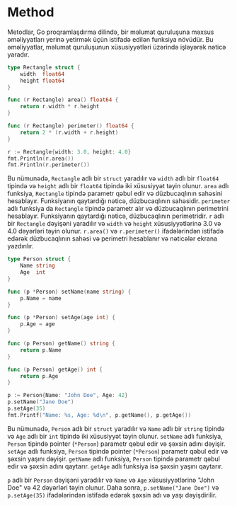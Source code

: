 # Method

Metodlar, Go proqramlaşdırma dilində, bir məlumat quruluşuna məxsus əməliyyatları yerinə yetirmək üçün istifadə edilən funksiya növüdür. Bu əməliyyatlar, məlumat quruluşunun xüsusiyyətləri üzərində işləyərək nəticə yaradır.

```go
type Rectangle struct {
    width  float64
    height float64
}

func (r Rectangle) area() float64 {
    return r.width * r.height
}

func (r Rectangle) perimeter() float64 {
    return 2 * (r.width + r.height)
}

r := Rectangle{width: 3.0, height: 4.0}
fmt.Println(r.area())
fmt.Println(r.perimeter())
```

Bu nümunədə, `Rectangle` adlı bir `struct` yaradılır və `width` adlı bir `float64` tipində və `height` adlı bir `float64` tipində iki xüsusiyyət təyin olunur. `area` adlı funksiya, `Rectangle` tipində parametr qəbul edir və düzbucaqlının sahəsini hesablayır. Funksiyanın qaytardığı nəticə, düzbucaqlının sahəsidir. `perimeter` adlı funksiya da `Rectangle` tipində parametr alır və düzbucaqlının perimetrini hesablayır. Funksiyanın qaytardığı nəticə, düzbucaqlının perimetridir. `r` adlı bir `Rectangle` dəyişəni yaradılır və `width` və `height` xüsusiyyətlərinə 3.0 və 4.0 dəyərləri təyin olunur. `r.area()` və `r.perimeter()` ifadələrindən istifadə edərək düzbucaqlının sahəsi və perimetri hesablanır və nəticələr ekrana yazdırılır.

```go
type Person struct {
    Name string
    Age  int
}

func (p *Person) setName(name string) {
    p.Name = name
}

func (p *Person) setAge(age int) {
    p.Age = age
}

func (p Person) getName() string {
    return p.Name
}

func (p Person) getAge() int {
    return p.Age
}

p := Person{Name: "John Doe", Age: 42}
p.setName("Jane Doe")
p.setAge(35)
fmt.Printf("Name: %s, Age: %d\n", p.getName(), p.getAge())
```

Bu nümunədə, `Person` adlı bir `struct` yaradılır və `Name` adlı bir `string` tipində və `Age` adlı bir `int` tipində iki xüsusiyyət təyin olunur. `setName` adlı funksiya, `Person` tipində pointer (`*Person`) parametr qəbul edir və şəxsin adını dəyişir. `setAge` adlı funksiya, `Person` tipində pointer (`*Person`) parametr qəbul edir və şəxsin yaşını dəyişir. `getName` adlı funksiya, `Person` tipində parametr qəbul edir və şəxsin adını qaytarır. `getAge` adlı funksiya isə şəxsin yaşını qaytarır.

`p` adlı bir `Person` dəyişəni yaradılır və `Name` və `Age` xüsusiyyətlərinə "John Doe" və 42 dəyərləri təyin olunur. Daha sonra, `p.setName("Jane Doe")` və `p.setAge(35)` ifadələrindən istifadə edərək şəxsin adı və yaşı dəyişdirilir.
